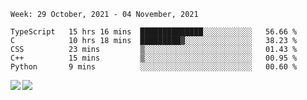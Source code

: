 <!--START_SECTION:waka-->
```text
Week: 29 October, 2021 - 04 November, 2021

TypeScript   15 hrs 16 mins  ██████████████░░░░░░░░░░░   56.66 % 
C            10 hrs 18 mins  █████████▓░░░░░░░░░░░░░░░   38.23 % 
CSS          23 mins         ▒░░░░░░░░░░░░░░░░░░░░░░░░   01.43 % 
C++          15 mins         ▒░░░░░░░░░░░░░░░░░░░░░░░░   00.95 % 
Python       9 mins          ░░░░░░░░░░░░░░░░░░░░░░░░░   00.60 % 
```
<!--END_SECTION:waka-->
<a href="https://github.com/anuraghazra/github-readme-stats">
  <img align="left" src="https://github-readme-stats.vercel.app/api?username=Tanesan&count_private=true&show_icons=true" />
<img align="left" src="https://github-readme-stats.vercel.app/api/top-langs/?username=Tanesan" />
</a>

